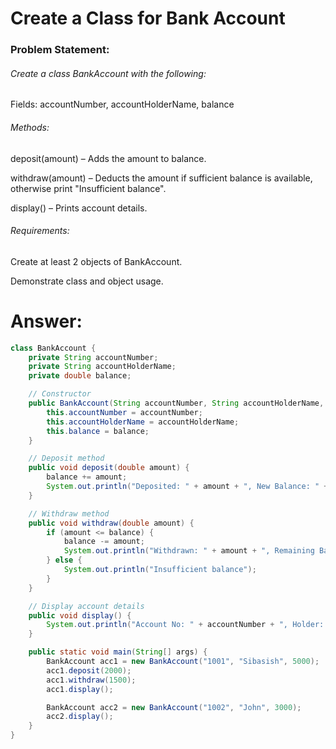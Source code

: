 # Create a Class for Bank Account

### Problem Statement:
###### Create a class BankAccount with the following:

Fields: accountNumber, accountHolderName, balance

###### Methods:

 deposit(amount) – Adds the amount to balance.

withdraw(amount) – Deducts the amount if sufficient balance is available, otherwise print "Insufficient balance".

display() – Prints account details.

###### Requirements:

Create at least 2 objects of BankAccount.

Demonstrate class and object usage.


# Answer:
```java
class BankAccount {
    private String accountNumber;
    private String accountHolderName;
    private double balance;

    // Constructor
    public BankAccount(String accountNumber, String accountHolderName, double balance) {
        this.accountNumber = accountNumber;
        this.accountHolderName = accountHolderName;
        this.balance = balance;
    }

    // Deposit method
    public void deposit(double amount) {
        balance += amount;
        System.out.println("Deposited: " + amount + ", New Balance: " + balance);
    }

    // Withdraw method
    public void withdraw(double amount) {
        if (amount <= balance) {
            balance -= amount;
            System.out.println("Withdrawn: " + amount + ", Remaining Balance: " + balance);
        } else {
            System.out.println("Insufficient balance");
        }
    }

    // Display account details
    public void display() {
        System.out.println("Account No: " + accountNumber + ", Holder: " + accountHolderName + ", Balance: " + balance);
    }

    public static void main(String[] args) {
        BankAccount acc1 = new BankAccount("1001", "Sibasish", 5000);
        acc1.deposit(2000);
        acc1.withdraw(1500);
        acc1.display();

        BankAccount acc2 = new BankAccount("1002", "John", 3000);
        acc2.display();
    }
}
```
